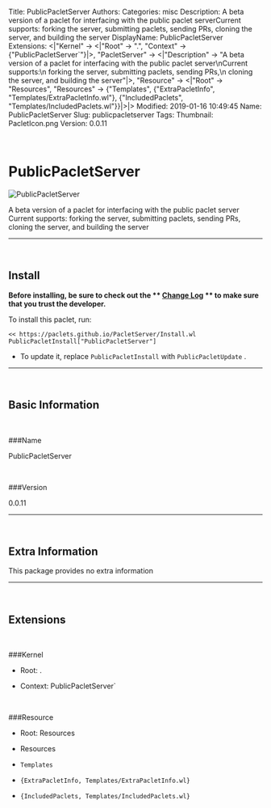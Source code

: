 Title: PublicPacletServer
Authors: 
Categories: misc
Description: A beta version of a paclet for interfacing with the public paclet serverCurrent supports:  forking the server, submitting paclets, sending PRs,  cloning the server, and building the server
DisplayName: PublicPacletServer
Extensions: <|"Kernel" -> <|"Root" -> ".", "Context" -> {"PublicPacletServer`"}|>, "PacletServer" -> <|"Description" -> "A beta version of a paclet for interfacing with the public paclet server\nCurrent supports:\n  forking the server, submitting paclets, sending PRs,\n  cloning the server, and building the server"|>, "Resource" -> <|"Root" -> "Resources", "Resources" -> {"Templates", {"ExtraPacletInfo", "Templates/ExtraPacletInfo.wl"}, {"IncludedPaclets", "Templates/IncludedPaclets.wl"}}|>|>
Modified: 2019-01-16 10:49:45
Name: PublicPacletServer
Slug: publicpacletserver
Tags: 
Thumbnail: PacletIcon.png
Version: 0.0.11

<a id="publicpacletserver" class="Section" style="width:0;height:0;margin:0;padding:0;">&zwnj;</a>

# PublicPacletServer

![PublicPacletServer]({filename}/img/PublicPacletServer/PacletIcon.png)

A beta version of a paclet for interfacing with the public paclet server
Current supports:
  forking the server, submitting paclets, sending PRs,
  cloning the server, and building the server

---

<a id="install" class="Subsection" style="width:0;height:0;margin:0;padding:0;">&zwnj;</a>

## Install

**Before installing, be sure to check out the ** **[Change Log](https://paclets.github.io/PacletServer/pages/log.html)** ** to make sure that you trust the developer.**

To install this paclet, run:

    << https://paclets.github.io/PacletServer/Install.wl
    PublicPacletInstall["PublicPacletServer"]

*  To update it, replace  `PublicPacletInstall` with  `PublicPacletUpdate` . 

---

<a id="basicinformation" class="Subsection" style="width:0;height:0;margin:0;padding:0;">&zwnj;</a>

## Basic Information

<a id="name" class="Subsubsection" style="width:0;height:0;margin:0;padding:0;">&zwnj;</a>

###Name

PublicPacletServer

<a id="version" class="Subsubsection" style="width:0;height:0;margin:0;padding:0;">&zwnj;</a>

###Version

0.0.11

---

<a id="extrainformation" class="Subsection" style="width:0;height:0;margin:0;padding:0;">&zwnj;</a>

## Extra Information

This package provides no extra information

---

<a id="extensions" class="Subsection" style="width:0;height:0;margin:0;padding:0;">&zwnj;</a>

## Extensions

<a id="kernel" class="Subsubsection" style="width:0;height:0;margin:0;padding:0;">&zwnj;</a>

###Kernel

*  Root: .

*  Context: PublicPacletServer`

<a id="resource" class="Subsubsection" style="width:0;height:0;margin:0;padding:0;">&zwnj;</a>

###Resource

*  Root: Resources

*  Resources

  *  `Templates`

  *  `{ExtraPacletInfo, Templates/ExtraPacletInfo.wl}`

  *  `{IncludedPaclets, Templates/IncludedPaclets.wl}`